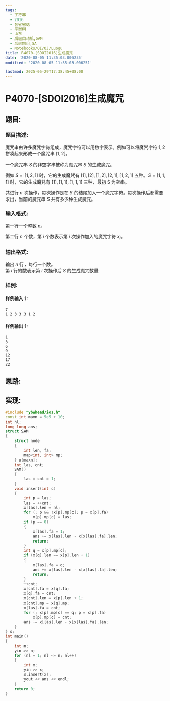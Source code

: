 ```yaml
---
tags:
  - 字符串
  - 2016
  - 各省省选
  - 平衡树
  - 山东
  - 后缀自动机,SAM
  - 后缀数组,SA
  - Notebooks/OI/OJ/Luogu
title: P4070-[SDOI2016]生成魔咒
date: '2020-08-05 11:35:03.006235'
modified: '2020-08-05 11:35:03.006251'

lastmod: 2025-05-29T17:38:45+08:00
---
```


# P4070-[SDOI2016]生成魔咒

## 题目:

### 题目描述:

魔咒串由许多魔咒字符组成，魔咒字符可以用数字表示。例如可以将魔咒字符 $1,2$ 拼凑起来形成一个魔咒串 $[1,2]$。

一个魔咒串 $S$ 的非空字串被称为魔咒串 $S$ 的生成魔咒。

例如 $S=[1,2,1]$ 时，它的生成魔咒有 $[1],[2],[1,2],[2,1],[1,2,1]$ 五种。$S=[1,1,1]$ 时，它的生成魔咒有 $[1],[1,1],[1,1,1]$ 三种，最初 S 为空串。

共进行 $n$ 次操作，每次操作是在 $S$ 的结尾加入一个魔咒字符。每次操作后都需要求出，当前的魔咒串 $S$ 共有多少种生成魔咒。

### 输入格式:

第一行一个整数 $n$。

第二行 $n$ 个数，第 $i$ 个数表示第 $i$ 次操作加入的魔咒字符 $x_i$。

### 输出格式:

输出 $n$ 行，每行一个数。  
第 $i$ 行的数表示第 $i$ 次操作后 $S$ 的生成魔咒数量

### 样例:

#### 样例输入 1:

```
7
1 2 3 3 3 1 2
```

#### 样例输出 1:

```
1
3
6
9
12
17
22
```

## 思路:

## 实现:

```cpp
#include "ybwhead/ios.h"
const int maxn = 5e5 + 10;
int nl;
long long ans;
struct SAM
{
    struct node
    {
        int len, fa;
        map<int, int> mp;
    } x[maxn];
    int las, cnt;
    SAM()
    {
        las = cnt = 1;
    }
    void insert(int c)
    {
        int p = las;
        las = ++cnt;
        x[las].len = nl;
        for (; p && !x[p].mp[c]; p = x[p].fa)
            x[p].mp[c] = las;
        if (p == 0)
        {
            x[las].fa = 1;
            ans += x[las].len - x[x[las].fa].len;
            return;
        }
        int q = x[p].mp[c];
        if (x[q].len == x[p].len + 1)
        {
            x[las].fa = q;
            ans += x[las].len - x[x[las].fa].len;
            return;
        }
        ++cnt;
        x[cnt].fa = x[q].fa;
        x[q].fa = cnt;
        x[cnt].len = x[p].len + 1;
        x[cnt].mp = x[q].mp;
        x[las].fa = cnt;
        for (; x[p].mp[c] == q; p = x[p].fa)
            x[p].mp[c] = cnt;
        ans += x[las].len - x[x[las].fa].len;
    }
} s;
int main()
{
    int n;
    yin >> n;
    for (nl = 1; nl <= n; nl++)
    {
        int x;
        yin >> x;
        s.insert(x);
        yout << ans << endl;
    }
    return 0;
}
```
